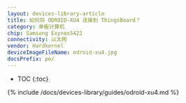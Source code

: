 ```yaml
---
layout: devices-library-article
title: 如何将 ODROID-XU4 连接到 ThingsBoard？
category: 单板计算机
chip: Samsung Exynos5422
connectivity: 以太网
vendor: Hardkernel
deviceImageFileName: odroid-xu4.jpg
docsPrefix: pe/
---
```



* TOC
{:toc}

{% include /docs/devices-library/guides/odroid-xu4.md %}